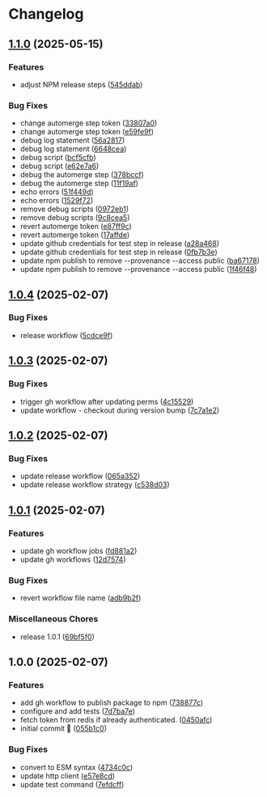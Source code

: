 # Changelog

## [1.1.0](https://github.com/coduori/dmvic/compare/v1.0.4...v1.1.0) (2025-05-15)


### Features

* adjust NPM release steps ([545ddab](https://github.com/coduori/dmvic/commit/545ddabcb9bac598daf3c702a3a060bf84282083))


### Bug Fixes

* change automerge step token ([33807a0](https://github.com/coduori/dmvic/commit/33807a021044a1fd3d051e0aeaa62228b2057b08))
* change automerge step token ([e59fe9f](https://github.com/coduori/dmvic/commit/e59fe9fd0906493c9c5f6301472a6c8fceeb2fef))
* debug log statement ([56a2817](https://github.com/coduori/dmvic/commit/56a28179c7085704fbc60ecc3526a20497ad4911))
* debug log statement ([6648cea](https://github.com/coduori/dmvic/commit/6648cea94d46d59a34355130061214ec606115ee))
* debug script ([bcf5cfb](https://github.com/coduori/dmvic/commit/bcf5cfbfb6241f999021e553ad4eb33cc53c3501))
* debug script ([e62e7a6](https://github.com/coduori/dmvic/commit/e62e7a6e7bb92df32d87b1dc52629db8b9b39b07))
* debug the automerge step ([378bccf](https://github.com/coduori/dmvic/commit/378bccfe0738b3db3aa38e65c34ca15bf614f6b7))
* debug the automerge step ([11f19af](https://github.com/coduori/dmvic/commit/11f19affff77902cda57603e9e61e55054df8923))
* echo errors ([51f449d](https://github.com/coduori/dmvic/commit/51f449d66053a6542444904c29b442d1aedc63ee))
* echo errors ([1529f72](https://github.com/coduori/dmvic/commit/1529f726d8e9bf5a1429217c04f4fa0b41560814))
* remove debug scripts ([0972eb1](https://github.com/coduori/dmvic/commit/0972eb1a537f9714dddd16d7193b9e09896fa292))
* remove debug scripts ([9c8cea5](https://github.com/coduori/dmvic/commit/9c8cea51389b3e42983635808f0c4feaf88b964b))
* revert automerge token ([e87ff9c](https://github.com/coduori/dmvic/commit/e87ff9c8b93520f42c965380b56e81c2417d352b))
* revert automerge token ([17affde](https://github.com/coduori/dmvic/commit/17affdec784681dfd82cf29d588982b3542fdc5a))
* update github credentials for test step in release ([a28a468](https://github.com/coduori/dmvic/commit/a28a468a236eca070b5376cf70718b239f1e03cf))
* update github credentials for test step in release ([0fb7b3e](https://github.com/coduori/dmvic/commit/0fb7b3ea7721a3edd656f0684f5b84d8f919019e))
* update npm publish to remove --provenance --access public ([ba67178](https://github.com/coduori/dmvic/commit/ba67178a55cb6675f30d60daf06a6c905ea079ce))
* update npm publish to remove --provenance --access public ([1f46f48](https://github.com/coduori/dmvic/commit/1f46f4856d93e82dc785444c7fcadc51655d75b3))

## [1.0.4](https://github.com/coduori/dmvic/compare/v1.0.3...v1.0.4) (2025-02-07)


### Bug Fixes

* release workflow ([5cdce9f](https://github.com/coduori/dmvic/commit/5cdce9f4226bd59c1e84d760e11ac2c3d63e3509))

## [1.0.3](https://github.com/coduori/dmvic/compare/v1.0.2...v1.0.3) (2025-02-07)


### Bug Fixes

* trigger gh workflow after updating perms ([4c15529](https://github.com/coduori/dmvic/commit/4c15529ab82be35d70c1c67fda0696e9647820ed))
* update workflow - checkout during version bump ([7c7a1e2](https://github.com/coduori/dmvic/commit/7c7a1e27b24abe273d8d0595842c80dfc5c86cbd))

## [1.0.2](https://github.com/coduori/dmvic/compare/v1.0.1...v1.0.2) (2025-02-07)


### Bug Fixes

* update release workflow ([065a352](https://github.com/coduori/dmvic/commit/065a35297d73cbc9e152e4fbb6404c37b7125650))
* update release workflow strategy ([c538d03](https://github.com/coduori/dmvic/commit/c538d0317131ea53271c71d6f090aac90f8d1543))

## [1.0.1](https://github.com/coduori/dmvic/compare/v1.0.0...v1.0.1) (2025-02-07)


### Features

* update gh workflow jobs ([fd881a2](https://github.com/coduori/dmvic/commit/fd881a271d4cf303a170e8e9b2e19fddb6152720))
* update gh workflows ([12d7574](https://github.com/coduori/dmvic/commit/12d7574c56ec994c245fb8172e5acbab1c92fe93))


### Bug Fixes

* revert workflow file name ([adb9b2f](https://github.com/coduori/dmvic/commit/adb9b2f68ff2aeaca23b64da600fd0b28f441529))


### Miscellaneous Chores

* release 1.0.1 ([69bf5f0](https://github.com/coduori/dmvic/commit/69bf5f060d9af125bdb6f00bbd456afd8e056e2e))

## 1.0.0 (2025-02-07)


### Features

* add gh workflow to publish package to npm ([738877c](https://github.com/coduori/dmvic/commit/738877c0bff491fba2b9d8a06daaa79ecd9b4488))
* configure and add tests ([7d7ba7e](https://github.com/coduori/dmvic/commit/7d7ba7eb2b55a9d96787d23d9fff2e7f95df78fd))
* fetch token from redis if already authenticated. ([0450afc](https://github.com/coduori/dmvic/commit/0450afc36ee938fff5632cf6d7e09f979b39f9a8))
* initial commit :tada: ([055b1c0](https://github.com/coduori/dmvic/commit/055b1c0b1260e17a103bf13b25d96ebb67ed178b))


### Bug Fixes

* convert to ESM syntax ([4734c0c](https://github.com/coduori/dmvic/commit/4734c0c9b897a16724911b43eb0ee2801e8b3302))
* update http client ([e57e8cd](https://github.com/coduori/dmvic/commit/e57e8cd07e28f786c96e2d2fb3fc57f254161411))
* update test command ([7efdcff](https://github.com/coduori/dmvic/commit/7efdcff789647d08493a63d029a9a509bd9f0593))
